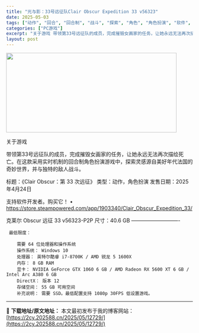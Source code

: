 ```yaml
---
title: "光与影：33号远征队Clair Obscur Expedition 33 v56323"
date: 2025-05-03
tags: ["动作", "回合", "回合制", "战斗", "探索", "角色", "角色扮演", "软件", "龙"]
categories: ["PC游戏"]
excerpt: "关于游戏 带领第33号远征队的成员，完成摧毁女画家的任务，让她永远无法再次描绘死亡。在这款采用实时机制的回合制角色扮演游戏中，探索灵感源自美好年代法国的奇妙世界，并与独特的敌人战斗。 标题：《Clair Obscur：第 33 次远征》 类型：动作，角色扮演 发售日期：2025年4月24日 支持软件&hellip;"
layout: post
---
```


<img src="https://2cy.202588.cn/wp-content/uploads/2025/05/2025050303534997.webp" alt="" width="460" height="215" class="aligncenter size-full wp-image-12726" />

关于游戏

带领第33号远征队的成员，完成摧毁女画家的任务，让她永远无法再次描绘死亡。在这款采用实时机制的回合制角色扮演游戏中，探索灵感源自美好年代法国的奇妙世界，并与独特的敌人战斗。

标题：《Clair Obscur：第 33 次远征》
类型：动作，角色扮演
发售日期：2025年4月24日

支持软件开发者。购买它！
• https://store.steampowered.com/app/1903340/Clair_Obscur_Expedition_33/

克莱尔 Obscur 远征 33 v56323-P2P
尺寸：40.6 GB
—————————- 

     最低限度：

        需要 64 位处理器和操作系统
        操作系统： Windows 10
        处理器： 英特尔酷睿 i7-8700K / AMD 锐龙 5 1600X
        内存： 8 GB RAM
        显卡： NVIDIA GeForce GTX 1060 6 GB / AMD Radeon RX 5600 XT 6 GB / Intel Arc A380 6 GB
        DirectX： 版本 12
        存储空间： 55 GB 可用空间
        补充说明： 需要 SSD。最低配置支持 1080p 30FPS 低设置游戏。


---
📖 **下载地址/原文地址：** 本文最初发布于我的博客网站：[https://2cy.202588.cn/2025/05/12729/](https://2cy.202588.cn/2025/05/12729/)
